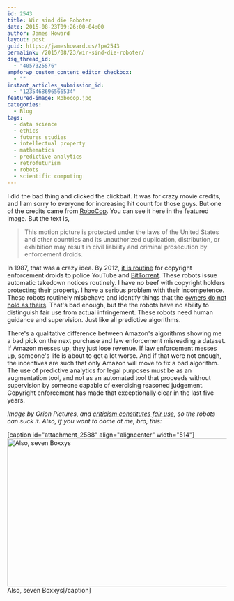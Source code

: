 ```yaml
---
id: 2543
title: Wir sind die Roboter
date: 2015-08-23T09:26:00-04:00
author: James Howard
layout: post
guid: https://jameshoward.us/?p=2543
permalink: /2015/08/23/wir-sind-die-roboter/
dsq_thread_id:
  - "4057325576"
ampforwp_custom_content_editor_checkbox:
  - ""
instant_articles_submission_id:
  - "1235468696566534"
featured-image: Robocop.jpg
categories:
  - Blog
tags:
  - data science
  - ethics
  - futures studies
  - intellectual property
  - mathematics
  - predictive analytics
  - retrofuturism
  - robots
  - scientific computing
---
```

I did the bad thing and clicked the clickbait.  It was for crazy movie credits, and I am sorry to everyone for increasing hit count for those guys.  But one of the credits came from [RoboCop](http://www.imdb.com/title/tt0093870/).  You can see it here in the featured image.  But the text is,

> This motion picture is protected under the laws of the United States and other countries and its unauthorized duplication, distribution, or exhibition may result in civil liability and criminal prosecution by enforcement droids.

In 1987, that was a crazy idea.  By 2012, [it is routine](http://www.wired.com/2012/09/streaming-videos-robotic-overlords-algorithmic-copyright-cops/) for copyright enforcement droids to police YouTube and [BitTorrent](http://www.bittorrent.com/).  These robots issue automatic takedown notices routinely.  I have no beef with copyright holders protecting their property.  I have a serious problem with their incompetence.  These robots routinely misbehave and identify things that the [owners do not hold as theirs](https://www.techdirt.com/articles/20120903/18505820259/copyright-enforcement-bots-seek-destroy-hugo-awards.shtml).  That's bad enough, but the the robots have no ability to distinguish fair use from actual infringement.  These robots need human guidance and supervision.  Just like all predictive algorithms.

There's a qualitative difference between Amazon's algorithms showing me a bad pick on the next purchase and law enforcement misreading a dataset.  If Amazon messes up, they just lose revenue.  If law enforcement messes up, someone's life is about to get a lot worse.  And if that were not enough, the incentives are such that only Amazon will move to fix a bad algorithm.  The use of predictive analytics for legal purposes must be as an augmentation tool, and not as an automated tool that proceeds without supervision by someone capable of exercising reasoned judgement.  Copyright enforcement has made that exceptionally clear in the last five years.

_Image by Orion Pictures, and [criticism constitutes fair use](http://copyright.gov/fair-use/), so the robots can suck it.  Also, if you want to come at me, bro, this:_

[caption id="attachment_2588" align="aligncenter" width="514"]<img src="https://jameshoward.us/wp-content/uploads/2015/08/7proxies.png" alt="Also, seven Boxxys" width="514" height="339" class="size-full wp-image-2588" /> Also, seven Boxxys[/caption]
